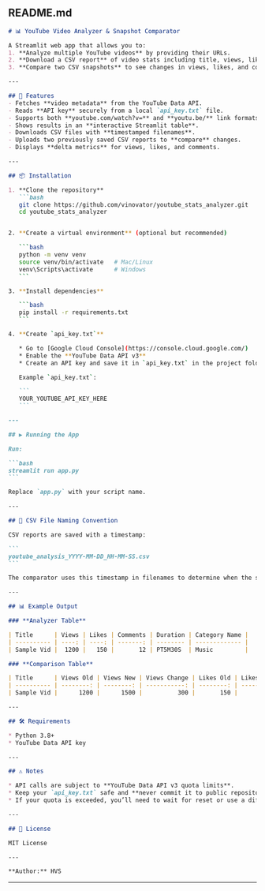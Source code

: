 ## **README.md**

````markdown
# 📊 YouTube Video Analyzer & Snapshot Comparator

A Streamlit web app that allows you to:
1. **Analyze multiple YouTube videos** by providing their URLs.
2. **Download a CSV report** of video stats including title, views, likes, comments, tags, duration, and more.
3. **Compare two CSV snapshots** to see changes in views, likes, and comments over time.

---

## 🚀 Features
- Fetches **video metadata** from the YouTube Data API.
- Reads **API key** securely from a local `api_key.txt` file.
- Supports both **youtube.com/watch?v=** and **youtu.be/** link formats.
- Shows results in an **interactive Streamlit table**.
- Downloads CSV files with **timestamped filenames**.
- Uploads two previously saved CSV reports to **compare** changes.
- Displays **delta metrics** for views, likes, and comments.

---

## 📦 Installation

1. **Clone the repository**
   ```bash
   git clone https://github.com/vinovator/youtube_stats_analyzer.git
   cd youtube_stats_analyzer


2. **Create a virtual environment** (optional but recommended)

   ```bash
   python -m venv venv
   source venv/bin/activate   # Mac/Linux
   venv\Scripts\activate      # Windows
   ```

3. **Install dependencies**

   ```bash
   pip install -r requirements.txt
   ```

4. **Create `api_key.txt`**

   * Go to [Google Cloud Console](https://console.cloud.google.com/)
   * Enable the **YouTube Data API v3**
   * Create an API key and save it in `api_key.txt` in the project folder.

   Example `api_key.txt`:

   ```
   YOUR_YOUTUBE_API_KEY_HERE
   ```

---

## ▶️ Running the App

Run:

```bash
streamlit run app.py
```

Replace `app.py` with your script name.

---

## 📂 CSV File Naming Convention

CSV reports are saved with a timestamp:

```
youtube_analysis_YYYY-MM-DD_HH-MM-SS.csv
```

The comparator uses this timestamp in filenames to determine when the snapshots were taken.

---

## 📊 Example Output

### **Analyzer Table**

| Title      | Views | Likes | Comments | Duration | Category Name |
| ---------- | ----: | ----: | -------: | -------- | ------------- |
| Sample Vid |  1200 |   150 |       12 | PT5M30S  | Music         |

### **Comparison Table**

| Title      | Views Old | Views New | Views Change | Likes Old | Likes New | Likes Change | Comments Old | Comments New | Comments Change |
| ---------- | --------: | --------: | -----------: | --------: | --------: | -----------: | -----------: | -----------: | --------------: |
| Sample Vid |      1200 |      1500 |          300 |       150 |       160 |           10 |           12 |           15 |               3 |

---

## 🛠 Requirements

* Python 3.8+
* YouTube Data API key

---

## ⚠️ Notes

* API calls are subject to **YouTube Data API v3 quota limits**.
* Keep your `api_key.txt` safe and **never commit it to public repositories**.
* If your quota is exceeded, you’ll need to wait for reset or use a different API key.

---

## 📜 License

MIT License

---

**Author:** HVS

````

---
